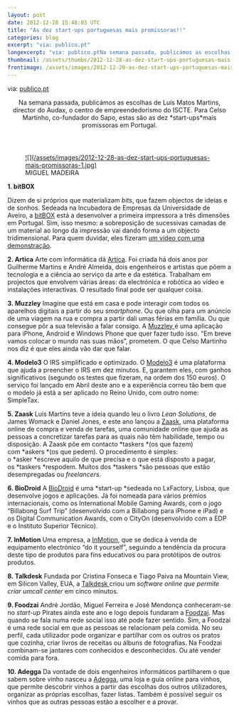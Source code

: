 ```yaml
---
layout: post
date: 2012-12-28 15:48:03 UTC
title: "As dez start-ups portuguesas mais promissoras!!"
categories: blog
excerpt: "via: publico.pt"
longexcerpt: "via: publico.ptNa semana passada, publicámos as escolhas de Luís Matos Martins, director do Audax, o centro de empreendedorismo do ISCTE. Para Celso Martinho, co-fundador do Sapo, estas são as dez start-upsmais promissoras em Portugal.MIGUEL MADEIRA"
thumbnail: /assets/thumbs/2012-12-28-as-dez-start-ups-portuguesas-mais-promissoras-1.jpg
frontimage: /assets/images/2012-12-28-as-dez-start-ups-portuguesas-mais-promissoras-1.jpg
---
```


via: <a href="http://www.publico.pt/tecnologia/noticia/as-dez-start-ups-portuguesa-mais-promissoras-1578759">publico.pt</a>

<header>Na semana passada, publicámos as escolhas de Luís Matos Martins, director do Audax, o centro de empreendedorismo do ISCTE. Para Celso Martinho, co-fundador do Sapo, estas são as dez *start-ups*mais promissoras em Portugal.</header><figure><a title="Aumentar" href="http://imagens3.publico.pt/imagens.aspx/741443?tp=UH&amp;db=IMAGENS" data-toggle="fancybox" data-fancybox-type="image">![](/assets/images/2012-12-28-as-dez-start-ups-portuguesas-mais-promissoras-1.jpg)</a><figcaption>MIGUEL MADEIRA</figcaption></figure>
<div>
<div id="Noticia1578759">

**1. bitBOX**

Dizem de si próprios que materializam *bits*, que fazem objectos de ideias e de sonhos. Sedeada na Incubadora de Empresas da Universidade de Aveiro, a <a href="http://www.bitbox.pt/">bitBOX</a> está a desenvolver a primeira impressora a três dimensões em Portugal. Sim, isso mesmo: a sobreposição de sucessivas camadas de um material ao longo da impressão vai dando forma a um objecto tridimensional. Para quem duvidar, eles fizeram <a href="http://www.youtube.com/watch?feature=player_embedded&amp;v=Igdbltngic0">um vídeo com uma demonstração</a>.

**2. Artica**
Arte com informática dá <a href="http://www.artica.cc/">Artica</a>. Foi criada há dois anos por Guilherme Martins e André Almeida, dois engenheiros e artistas que põem a tecnologia e a ciência ao serviço da arte e da estética. Trabalham em projectos que envolvem várias áreas: da electrónica e robótica ao vídeo e instalações interactivas. O resultado final pode ser qualquer coisa.

**3. Muzzley**
Imagine que está em casa e pode interagir com todos os aparelhos digitais a partir do seu *smartphone*. Ou que olha para um anúncio de uma viagem na rua e compra a partir dali umas férias em família. Ou que consegue pôr a sua televisão a falar consigo. A <a href="http://www.muzzley.com/">Muzzley </a>é uma aplicação para iPhone, Android e Windows Phone que quer fazer tudo isso. “Em breve vamos colocar o mundo nas suas mãos”, prometem. O que Celso Martinho nos diz é que eles ainda vão dar que falar.

**4. Modelo3**
O IRS simplificado e optimizado. O <a href="https://www.modelo3.pt/">Modelo3</a> é uma plataforma que ajuda a preencher o IRS em dez minutos. E, garantem eles, com ganhos significativos (segundo os testes que fizeram, na ordem dos 150 euros). O serviço foi lançado em Abril deste ano e a experiência correu tão bem que o modelo já está a ser aplicado no Reino Unido, com outro nome: SimpleTax.

**5. Zaask**
Luís Martins teve a ideia quando leu o livro *Lean Solutions*, de James Womack e Daniel Jones, e este ano lançou a <a href="http://pt.zaask.com/">Zaask</a>, uma plataforma online de compra e venda de tarefas, uma comunidade online que ajuda as pessoas a concretizar tarefas para as quais não têm habilidade, tempo ou disposição. A Zaask põe em contacto *taskers *(os que fazem) com *askers *(os que pedem). O procedimento é simples: o *asker *escreve aquilo de que precisa e o que está disposto a pagar, os *taskers *respodem. Muitos dos *taskers *são pessoas que estão desempregadas ou *freelancers*.

**6. BioDroid**
A <a href="http://www.biodroid-entertainment.com/">BioDroid</a> é uma *start-up *sedeada no LxFactory, Lisboa, que desenvolve jogos e aplicações. Já foi nomeada para vários prémios internacionais, como os International Mobile Gaming Awards, com o jogo “Billabong Surf Trip” (desenvolvido com a Billabong para iPhone e iPad) e os Digital Communication Awards, com o CityOn (desenvolvido com a EDP e o Instituto Superior Técnico).

**7. InMotion**
Uma empresa, a <a href="http://inmotion.pt/store/">InMotion</a>, que se dedica à venda de equipamento electrónico “do it yourself”, seguindo a tendência da procura deste tipo de produtos para fins educativos ou para protótipos de outros produtos.

**8. Talkdesk**
Fundada por Cristina Fonseca e Tiago Paiva na Mountain View, em Silicon Valley, EUA, a <a href="http://www.talkdesk.com/">Talkdesk </a>criou um *software *online que permite criar um*call center* em cinco minutos.

**9. Foodzai**
André Jordão, Miguel Ferreira e José Mendonça conheceram-se no *start-up* Pirates ainda este ano e logo depois fundaram a <a href="http://signup.foodzai.com/">Foodzai</a>. Mas quando se fala numa rede social isso até pode fazer sentido. Sim, a Foodzai é uma rede social em que as pessoas se relacionam pela comida. No seu perfil, cada utilizador pode organizar e partilhar com os outros os pratos que cozinha, criar livros de receitas ou álbuns de fotografias. Na Foodzai combinam-se jantares com conhecidos e desconhecidos. Ou até vender comida para fora.

**10. Adegga**
Da vontade de dois engenheiros informáticos partilharem o que sabem sobre vinho nasceu a <a href="http://www.adegga.com/">Adegga</a>, uma loja e guia online para vinhos, que permite descobrir vinhos a partir das escolhas dos outros utilizadores, organizar as próprias escolhas, fazer listas. Também é possível seguir os vinhos que as outras pessoas estão a escolher e a provar.

</div>
</div>
